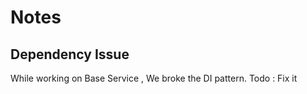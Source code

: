 # Notes 
## Dependency Issue 
While working on Base Service , We broke the DI pattern.
Todo : Fix it 